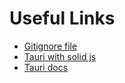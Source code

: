 # Useful Links
- [Gitignore file](https://www.toptal.com/developers/gitignore/)
- [Tauri with solid js](https://www.toptal.com/developers/gitignore/)
- [Tauri docs](https://tauri.app/)
